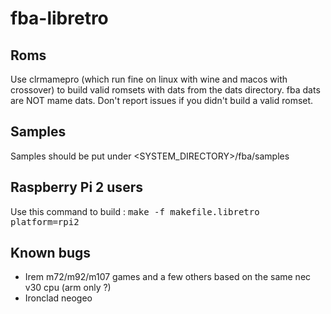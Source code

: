 # fba-libretro

## Roms
Use clrmamepro (which run fine on linux with wine and macos with crossover) to build valid romsets with dats from the dats directory.
fba dats are NOT mame dats.
Don't report issues if you didn't build a valid romset.

## Samples

Samples should be put under <SYSTEM_DIRECTORY>/fba/samples

## Raspberry Pi 2 users

Use this command to build :
<tt>make -f makefile.libretro platform=rpi2</tt>

## Known bugs

- Irem m72/m92/m107 games and a few others based on the same nec v30 cpu (arm only ?)
- Ironclad neogeo
